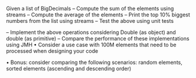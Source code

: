Given a list of BigDecimals
– Compute the sum of the elements using streams
– Compute the average of the elements
– Print the top 10% biggest numbers from the list using streams
– Test the above using unit tests

– Implement the above operations considering Double (as object) and
double (as primitive)
– Compare the performance of these implementations using JMH
• Consider a use case with 100M elements that need to be
processed when designing your code

• Bonus: consider comparing the following scenarios: random
elements, sorted elements (ascending and descending order)
